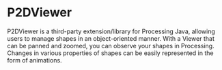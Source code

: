 # P2DViewer
P2DViewer is a third-party extension/library for Processing Java, allowing users to manage shapes in an object-oriented manner. With a Viewer that can be panned and zoomed, you can observe your shapes in Processing. Changes in various properties of shapes can be easily represented in the form of animations.
